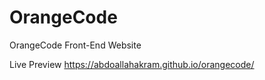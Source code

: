 # OrangeCode
OrangeCode Front-End Website

Live Preview https://abdoallahakram.github.io/orangecode/


